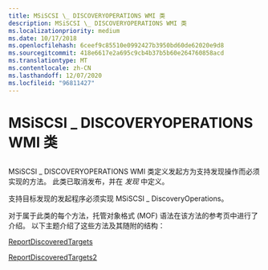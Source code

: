 ```yaml
---
title: MSiSCSI \_ DISCOVERYOPERATIONS WMI 类
description: MSiSCSI \_ DISCOVERYOPERATIONS WMI 类
ms.localizationpriority: medium
ms.date: 10/17/2018
ms.openlocfilehash: 6ceef9c85510e0992427b3950bd60de62020e9d8
ms.sourcegitcommit: 418e6617e2a695c9cb4b37b5b60e264760858acd
ms.translationtype: MT
ms.contentlocale: zh-CN
ms.lasthandoff: 12/07/2020
ms.locfileid: "96811427"
---
```

# <a name="msiscsi_discoveryoperations-wmi-class"></a>MSiSCSI \_ DISCOVERYOPERATIONS WMI 类


## <span id="ddk_msiscsi_discoveryoperations_wmi_class_kr"></span><span id="DDK_MSISCSI_DISCOVERYOPERATIONS_WMI_CLASS_KR"></span>


MSiSCSI \_ DISCOVERYOPERATIONS WMI 类定义发起方为支持发现操作而必须实现的方法。 此类已取消发布，并在 *发现* 中定义。

支持目标发现的发起程序必须实现 MSiSCSI \_ DiscoveryOperations。

对于属于此类的每个方法，托管对象格式 (MOF) 语法在该方法的参考页中进行了介绍。 以下主题介绍了这些方法及其随附的结构：

[ReportDiscoveredTargets](reportdiscoveredtargets.md)

[ReportDiscoveredTargets2](reportdiscoveredtargets2.md)

 

 





